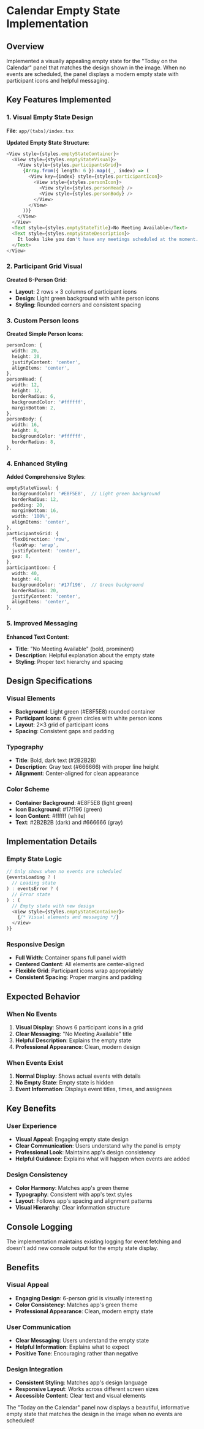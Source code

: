 # Calendar Empty State Implementation

## Overview
Implemented a visually appealing empty state for the "Today on the Calendar" panel that matches the design shown in the image. When no events are scheduled, the panel displays a modern empty state with participant icons and helpful messaging.

## Key Features Implemented

### 1. **Visual Empty State Design**
**File**: `app/(tabs)/index.tsx`

**Updated Empty State Structure**:
```typescript
<View style={styles.emptyStateContainer}>
  <View style={styles.emptyStateVisual}>
    <View style={styles.participantsGrid}>
      {Array.from({ length: 6 }).map((_, index) => (
        <View key={index} style={styles.participantIcon}>
          <View style={styles.personIcon}>
            <View style={styles.personHead} />
            <View style={styles.personBody} />
          </View>
        </View>
      ))}
    </View>
  </View>
  <Text style={styles.emptyStateTitle}>No Meeting Available</Text>
  <Text style={styles.emptyStateDescription}>
    It looks like you don't have any meetings scheduled at the moment. This space will be updated as new meetings are added!
  </Text>
</View>
```

### 2. **Participant Grid Visual**
**Created 6-Person Grid**:
- **Layout**: 2 rows × 3 columns of participant icons
- **Design**: Light green background with white person icons
- **Styling**: Rounded corners and consistent spacing

### 3. **Custom Person Icons**
**Created Simple Person Icons**:
```typescript
personIcon: {
  width: 20,
  height: 20,
  justifyContent: 'center',
  alignItems: 'center',
},
personHead: {
  width: 12,
  height: 12,
  borderRadius: 6,
  backgroundColor: '#ffffff',
  marginBottom: 2,
},
personBody: {
  width: 16,
  height: 8,
  backgroundColor: '#ffffff',
  borderRadius: 8,
},
```

### 4. **Enhanced Styling**
**Added Comprehensive Styles**:
```typescript
emptyStateVisual: {
  backgroundColor: '#E8F5E8',  // Light green background
  borderRadius: 12,
  padding: 20,
  marginBottom: 16,
  width: '100%',
  alignItems: 'center',
},
participantsGrid: {
  flexDirection: 'row',
  flexWrap: 'wrap',
  justifyContent: 'center',
  gap: 8,
},
participantIcon: {
  width: 40,
  height: 40,
  backgroundColor: '#17f196',  // Green background
  borderRadius: 20,
  justifyContent: 'center',
  alignItems: 'center',
},
```

### 5. **Improved Messaging**
**Enhanced Text Content**:
- **Title**: "No Meeting Available" (bold, prominent)
- **Description**: Helpful explanation about the empty state
- **Styling**: Proper text hierarchy and spacing

## Design Specifications

### **Visual Elements**
- **Background**: Light green (#E8F5E8) rounded container
- **Participant Icons**: 6 green circles with white person icons
- **Layout**: 2×3 grid of participant icons
- **Spacing**: Consistent gaps and padding

### **Typography**
- **Title**: Bold, dark text (#2B2B2B)
- **Description**: Gray text (#666666) with proper line height
- **Alignment**: Center-aligned for clean appearance

### **Color Scheme**
- **Container Background**: #E8F5E8 (light green)
- **Icon Background**: #17f196 (green)
- **Icon Content**: #ffffff (white)
- **Text**: #2B2B2B (dark) and #666666 (gray)

## Implementation Details

### **Empty State Logic**
```typescript
// Only shows when no events are scheduled
{eventsLoading ? (
  // Loading state
) : eventsError ? (
  // Error state
) : (
  // Empty state with new design
  <View style={styles.emptyStateContainer}>
    {/* Visual elements and messaging */}
  </View>
)}
```

### **Responsive Design**
- **Full Width**: Container spans full panel width
- **Centered Content**: All elements are center-aligned
- **Flexible Grid**: Participant icons wrap appropriately
- **Consistent Spacing**: Proper margins and padding

## Expected Behavior

### **When No Events**
1. **Visual Display**: Shows 6 participant icons in a grid
2. **Clear Messaging**: "No Meeting Available" title
3. **Helpful Description**: Explains the empty state
4. **Professional Appearance**: Clean, modern design

### **When Events Exist**
1. **Normal Display**: Shows actual events with details
2. **No Empty State**: Empty state is hidden
3. **Event Information**: Displays event titles, times, and assignees

## Key Benefits

### **User Experience**
- **Visual Appeal**: Engaging empty state design
- **Clear Communication**: Users understand why the panel is empty
- **Professional Look**: Maintains app's design consistency
- **Helpful Guidance**: Explains what will happen when events are added

### **Design Consistency**
- **Color Harmony**: Matches app's green theme
- **Typography**: Consistent with app's text styles
- **Layout**: Follows app's spacing and alignment patterns
- **Visual Hierarchy**: Clear information structure

## Console Logging

The implementation maintains existing logging for event fetching and doesn't add new console output for the empty state display.

## Benefits

### **Visual Appeal**
- **Engaging Design**: 6-person grid is visually interesting
- **Color Consistency**: Matches app's green theme
- **Professional Appearance**: Clean, modern empty state

### **User Communication**
- **Clear Messaging**: Users understand the empty state
- **Helpful Information**: Explains what to expect
- **Positive Tone**: Encouraging rather than negative

### **Design Integration**
- **Consistent Styling**: Matches app's design language
- **Responsive Layout**: Works across different screen sizes
- **Accessible Content**: Clear text and visual elements

The "Today on the Calendar" panel now displays a beautiful, informative empty state that matches the design in the image when no events are scheduled!
